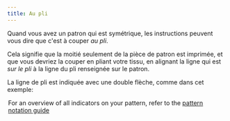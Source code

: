 ```yaml
---
title: Au pli
---
```


Quand vous avez un patron qui est symétrique, les instructions peuvent vous dire que c'est à couper *au pli*.

Cela signifie que la moitié seulement de la pièce de patron est imprimée, et que vous devriez la couper en pliant votre tissu, en alignant la ligne qui est _sur le pli_ à la ligne du pli renseignée sur le patron.

La ligne de pli est indiquée avec une double flèche, comme dans cet exemple:

<Legend part="cutonfold" caption="A cut-on-fold indicator" />

<Tip>

For an overview of all indicators on your pattern, refer to the [pattern notation guide][1]

</Tip>

[1]:/docs/various/notation/

